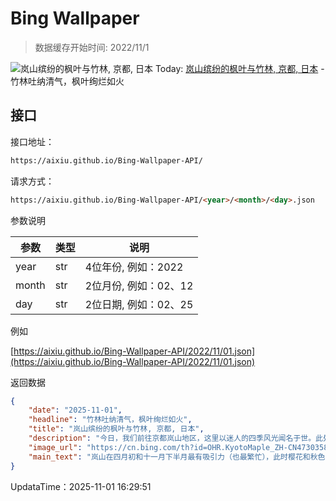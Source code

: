 # Bing Wallpaper

> 数据缓存开始时间: 2022/11/1

![岚山缤纷的枫叶与竹林, 京都, 日本](https://cn.bing.com/th?id=OHR.KyotoMaple_ZH-CN4730358356_1920x1080.webp)
Today: [岚山缤纷的枫叶与竹林, 京都, 日本](https://cn.bing.com/th?id=OHR.KyotoMaple_ZH-CN4730358356_1920x1080.webp) - 竹林吐纳清气，枫叶绚烂如火

## 接口

接口地址：

```html
https://aixiu.github.io/Bing-Wallpaper-API/
```

请求方式：

```html
https://aixiu.github.io/Bing-Wallpaper-API/<year>/<month>/<day>.json
```

参数说明

| 参数 | 类型 | 说明 |
| - | - | - |
| year | str | 4位年份, 例如：2022 |
| month | str | 2位月份, 例如：02、12 |
| day | str | 2位日期, 例如：02、25 |

例如

[https://aixiu.github.io/Bing-Wallpaper-API/2022/11/01.json](https://aixiu.github.io/Bing-Wallpaper-API/2022/11/01.json)

返回数据

```json
{
    "date": "2025-11-01",
    "headline": "竹林吐纳清气，枫叶绚烂如火",
    "title": "岚山缤纷的枫叶与竹林, 京都, 日本",
    "description": "今日，我们前往京都岚山地区，这里以迷人的四季风光闻名于世。此处，鲜艳的日本红枫与静谧的竹林交织出色彩与宁静的和谐画卷。这些以纤细深裂叶片著称的枫树，每逢秋日便幻化成炽烈的红、橙、金三色，吸引着全球游客纷至沓来。它们不仅因绝美姿态备受推崇，更承载着象征优雅、平和与生命无常的文化意蕴。",
    "image_url": "https://cn.bing.com/th?id=OHR.KyotoMaple_ZH-CN4730358356_1920x1080.webp",
    "main_text": "岚山在四月初和十一月下半月最有吸引力（也最繁忙），此时樱花和秋色通常达到顶峰。"
}
```

UpdataTime：2025-11-01 16:29:51
